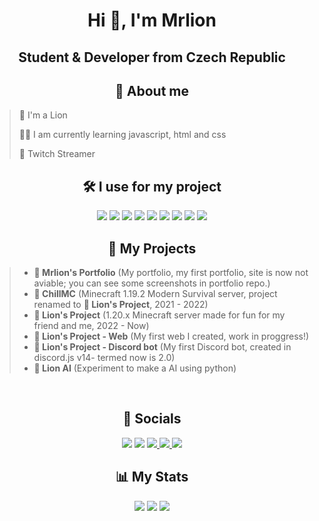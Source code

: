 <h1 align="center">Hi 👋, I'm Mrlion</h1>
<h2 align="center">Student & Developer from Czech Republic</h2>
<h2 align="center">👀 About me</h2>

> 🦁 I'm a Lion
> 
> 👨‍🎓 I am currently learning javascript, html and css
> 
> 🎥 Twitch Streamer
>

<h2 align="center">🛠️ I use for my project</h2>
<p align="center"> 
  <img src="https://img.shields.io/badge/HTML-E34F26?style=for-the-badge&logo=html5&logoColor=white">
  <img src="https://img.shields.io/badge/CSS-1572B6?style=for-the-badge&logo=css3&logoColor=white">
  <img src="https://img.shields.io/badge/JavaScript-F7DF1E?style=for-the-badge&logo=javascript&logoColor=black">
  <img src="https://img.shields.io/badge/TypeScript-007ACC?style=for-the-badge&logo=typescript&logoColor=white">
  <img src="https://img.shields.io/badge/Node.js-339933?style=for-the-badge&logo=nodedotjs&logoColor=white">
  <img src="https://img.shields.io/badge/python-%233776AB.svg?&style=for-the-badge&logo=python&logoColor=white">
  <img src="https://img.shields.io/badge/Lua-2C2D72?style=for-the-badge&logo=lua&logoColor=white">
  <img src="https://img.shields.io/badge/PHP-777BB4?style=for-the-badge&logo=php&logoColor=white">
  <img src="https://img.shields.io/badge/vue-42b883?style=for-the-badge&logo=vue.js&logoColor=white">
</p>

<h2 align="center">💼 My Projects</h2>

> * **🦁 Mrlion's Portfolio** (My portfolio, my first portfolio, site is now not aviable; you can see some screenshots in portfolio repo.) 
> * **🌌 ChillMC** (Minecraft 1.19.2 Modern Survival server, project renamed to **🦁 Lion's Project**, 2021 - 2022)
> * **🦁 Lion's Project** (1.20.x Minecraft server made for fun for my friend and me, 2022 - Now)
> * **🦁 Lion's Project - Web** (My first web I created, work in proggress!)
> * **🦁 Lion's Project - Discord bot** (My first Discord bot, created in discord.js v14- termed now is 2.0)
> * **🦁 Lion AI** (Experiment to make a AI using python)
<br>
<h2 align="center">📱 Socials</h2>
<p align="center">
  <a href="mailto:mrlion@lionsproject.eu"><img src="https://img.shields.io/badge/e‑mail-D14836.svg?style=for-the-badge&logo=GMail&logoColor=white"/></a>
  <a href="https://discord.com/users/710549603216261141"><img src="https://img.shields.io/badge/Discord-5865F2?style=for-the-badge&logo=discord&logoColor=white"/></a>
  <a href="https://www.twitch.tv/lostedmrlion"><img src="https://img.shields.io/badge/Twitch-9146FF?style=for-the-badge&logo=twitch&logoColor=white"</a>
  <a href="https://www.youtube.com/channel/UCY7VxDVOcwXRUyG-SUsDIOg"><img src="https://img.shields.io/badge/YouTube-FF0000?style=for-the-badge&logo=youtube&logoColor=white"</a>
  <a href="https://twitter.com/lostedmrlion"><img src="https://img.shields.io/badge/twitter-1DA1F2.svg?style=for-the-badge&logo=twitter&logoColor=white"/></a>

<h2 align="center">📊 My Stats</h2>
<p align="center">
  <img src="https://github-readme-stats.vercel.app/api/top-langs?username=L0stedMrlion&show_icons=true&locale=en&layout=compact&theme=github_dark_dimmed"/>
  <img src="https://github-readme-stats.vercel.app/api?username=L0stedMrlion&show_icons=true&locale=en&theme=github_dark_dimmed"/>
  <img src="https://github-readme-stats.vercel.app/api/wakatime?username=lostedmrlion&theme=github_dark_dimmed&layout=compact"/>
</p>


